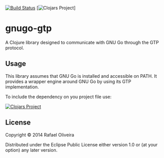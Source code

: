 [![Build Status](https://travis-ci.org/ludug3r0/gnugo-gtp.svg?branch=master)](https://travis-ci.org/ludug3r0/gnugo-gtp)
[![Clojars Project](http://clojars.org/org.clojars.ludug3r0/gnugo-gtp/latest-version.svg)]

# gnugo-gtp

A Clojure library designed to communicate with GNU Go through the GTP protocol.

## Usage

This library assumes that GNU Go is installed and accessible on PATH. It provides a
wrapper engine around GNU Go by using its GTP implementation.

To include the dependency on you project file use:

[![Clojars Project](http://clojars.org/org.clojars.ludug3r0/gnugo-gtp/latest-version.svg)](http://clojars.org/org.clojars.ludug3r0/gnugo-gtp)

## License

Copyright © 2014 Rafael Oliveira

Distributed under the Eclipse Public License either version 1.0 or (at
your option) any later version.
